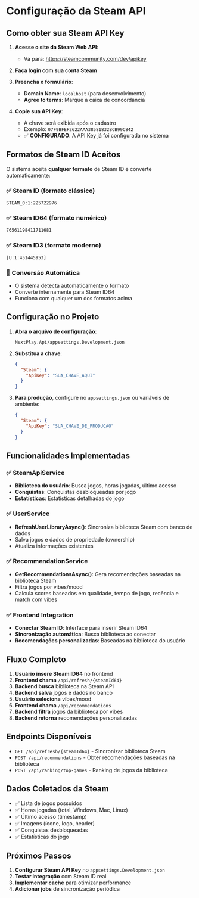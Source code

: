 # Configuração da Steam API

## Como obter sua Steam API Key

1. **Acesse o site da Steam Web API**:
   - Vá para: <https://steamcommunity.com/dev/apikey>

2. **Faça login com sua conta Steam**

3. **Preencha o formulário**:
   - **Domain Name**: `localhost` (para desenvolvimento)
   - **Agree to terms**: Marque a caixa de concordância

4. **Copie sua API Key**:
   - A chave será exibida após o cadastro
   - Exemplo: `07F9BFEF2622AAA38581832BCB99C842`
   - ✅ **CONFIGURADO**: A API Key já foi configurada no sistema

## Formatos de Steam ID Aceitos

O sistema aceita **qualquer formato** de Steam ID e converte automaticamente:

### ✅ **Steam ID** (formato clássico)

```
STEAM_0:1:225722976
```

### ✅ **Steam ID64** (formato numérico)

```
76561198411711681
```

### ✅ **Steam ID3** (formato moderno)

```
[U:1:451445953]
```

### 🔄 **Conversão Automática**

- O sistema detecta automaticamente o formato
- Converte internamente para Steam ID64
- Funciona com qualquer um dos formatos acima

## Configuração no Projeto

1. **Abra o arquivo de configuração**:

   ```
   NextPlay.Api/appsettings.Development.json
   ```

2. **Substitua a chave**:

   ```json
   {
     "Steam": {
       "ApiKey": "SUA_CHAVE_AQUI"
     }
   }
   ```

3. **Para produção**, configure no `appsettings.json` ou variáveis de ambiente:

   ```json
   {
     "Steam": {
       "ApiKey": "SUA_CHAVE_DE_PRODUCAO"
     }
   }
   ```

## Funcionalidades Implementadas

### ✅ **SteamApiService**

- **Biblioteca do usuário**: Busca jogos, horas jogadas, último acesso
- **Conquistas**: Conquistas desbloqueadas por jogo
- **Estatísticas**: Estatísticas detalhadas do jogo

### ✅ **UserService**

- **RefreshUserLibraryAsync()**: Sincroniza biblioteca Steam com banco de dados
- Salva jogos e dados de propriedade (ownership)
- Atualiza informações existentes

### ✅ **RecommendationService**

- **GetRecommendationsAsync()**: Gera recomendações baseadas na biblioteca Steam
- Filtra jogos por vibes/mood
- Calcula scores baseados em qualidade, tempo de jogo, recência e match com vibes

### ✅ **Frontend Integration**

- **Conectar Steam ID**: Interface para inserir Steam ID64
- **Sincronização automática**: Busca biblioteca ao conectar
- **Recomendações personalizadas**: Baseadas na biblioteca do usuário

## Fluxo Completo

1. **Usuário insere Steam ID64** no frontend
2. **Frontend chama** `/api/refresh/{steamId64}`
3. **Backend busca** biblioteca na Steam API
4. **Backend salva** jogos e dados no banco
5. **Usuário seleciona** vibes/mood
6. **Frontend chama** `/api/recommendations`
7. **Backend filtra** jogos da biblioteca por vibes
8. **Backend retorna** recomendações personalizadas

## Endpoints Disponíveis

- `GET /api/refresh/{steamId64}` - Sincronizar biblioteca Steam
- `POST /api/recommendations` - Obter recomendações baseadas na biblioteca
- `POST /api/ranking/top-games` - Ranking de jogos da biblioteca

## Dados Coletados da Steam

- ✅ Lista de jogos possuídos
- ✅ Horas jogadas (total, Windows, Mac, Linux)
- ✅ Último acesso (timestamp)
- ✅ Imagens (ícone, logo, header)
- ✅ Conquistas desbloqueadas
- ✅ Estatísticas do jogo

## Próximos Passos

1. **Configurar Steam API Key** no `appsettings.Development.json`
2. **Testar integração** com Steam ID real
3. **Implementar cache** para otimizar performance
4. **Adicionar jobs** de sincronização periódica
